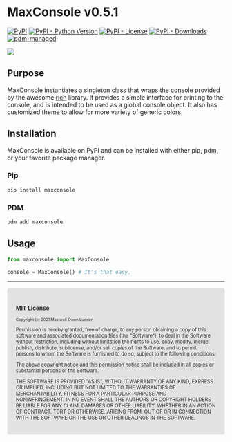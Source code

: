 # MaxConsole v0.5.1

[![PyPI](https://img.shields.io/pypi/v/maxconsole?style=for-the-badge)](https://pypi.org/project/maxconsole/) [![PyPI - Python Version](https://img.shields.io/pypi/pyversions/maxconsole?style=for-the-badge)](https://pypi.org/project/maxconsole/) [![PyPI - License](https://img.shields.io/pypi/l/maxconsole?style=for-the-badge)](https://pypi.org/project/maxconsole/) [![PyPI - Downloads](https://img.shields.io/pypi/dm/maxconsole?style=for-the-badge)](https://pypi.org/project/maxconsole/)[![pdm-managed](https://img.shields.io/badge/pdm-managed-blueviolet)](https://pdm.fming.dev)

![](https://i.imgur.com/4AtSGpB.png)

## Purpose

MaxConsole instantiates a singleton class that wraps the console provided by the awesome <a href="https://github.com/willmcgugan/rich/">rich</a> library. It provides a simple interface for printing to the console, and is intended to be used as a global console object. It also has customized theme to allow for more variety of generic colors.

## Installation

MaxConsole is available on PyPI and can be installed with either pip, pdm, or your favorite package manager.

### Pip

```bash
pip install maxconsole
```

### PDM

```bash
pdm add maxconsole
```



## Usage
```python
from maxconsole import MaxConsole

console = MaxConsole() # It's that easy.
```



<hr />
<div style="font-size:0.8em;color:#2e2e2e;background:#e2e2e2;padding:20px;border-radius:5px;">
    <h3>MIT License</h3>
    <p style="font-size:0.8em">Copyright (c) 2021 Max well Owen Ludden</p>
    <p>Permission is hereby granted, free of charge, to any person obtaining a copy of this software and associated documentation files (the "Software"), to deal in the Software without restriction, including without limitation the rights to use, copy, modify, merge, publish, distribute, sublicense, and/or sell copies of the Software, and to permit persons to whom the Software is furnished to do so, subject to the following conditions:</p>
    <p>The above copyright notice and this permission notice shall be included in all copies or substantial portions of the Software.</p>
    <p>THE SOFTWARE IS PROVIDED "AS IS", WITHOUT WARRANTY OF ANY KIND, EXPRESS OR IMPLIED, INCLUDING BUT NOT LIMITED TO THE WARRANTIES OF MERCHANTABILITY, FITNESS FOR A PARTICULAR PURPOSE AND NONINFRINGEMENT. IN NO EVENT SHALL THE AUTHORS OR COPYRIGHT HOLDERS BE LIABLE FOR ANY CLAIM, DAMAGES OR OTHER LIABILITY, WHETHER IN AN ACTION OF CONTRACT, TORT OR OTHERWISE, ARISING FROM, OUT OF OR IN CONNECTION WITH THE SOFTWARE OR THE USE OR OTHER DEALINGS IN THE SOFTWARE.</p>
</div>
